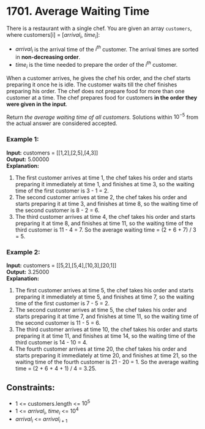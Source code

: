 # 1701. Average Waiting Time

There is a restaurant with a single chef. You are given an array `customers`, where customers[i] = [$arrival_i$, $time_i$]:

- $arrival_i$ is the arrival time of the $i^{th}$ customer. The arrival times are sorted in **non-decreasing order**.
- $time_i$ is the time needed to prepare the order of the $i^{th}$ customer.

When a customer arrives, he gives the chef his order, and the chef starts preparing it once he is idle. The customer waits till the chef finishes preparing his order. The chef does not prepare food for more than one customer at a time. The chef prepares food for customers **in the order they were given in the input**.

Return *the average waiting time of all customers.* Solutions within $10^{-5}$ from the actual answer are considered accepted.

### Example 1:
**Input:** customers = [[1,2],[2,5],[4,3]]  
**Output:** 5.00000   
**Explanation:**  
1) The first customer arrives at time 1, the chef takes his order and starts preparing it immediately at time 1, and finishes at time 3, so the waiting time of the first customer is 3 - 1 = 2.
2) The second customer arrives at time 2, the chef takes his order and starts preparing it at time 3, and finishes at time 8, so the waiting time of the second customer is 8 - 2 = 6.
3) The third customer arrives at time 4, the chef takes his order and starts preparing it at time 8, and finishes at time 11, so the waiting time of the third customer is 11 - 4 = 7.
So the average waiting time = (2 + 6 + 7) / 3 = 5.

### Example 2:
**Input:** customers = [[5,2],[5,4],[10,3],[20,1]]  
**Output:** 3.25000  
**Explanation:**  
1) The first customer arrives at time 5, the chef takes his order and starts preparing it immediately at time 5, and finishes at time 7, so the waiting time of the first customer is 7 - 5 = 2.
2) The second customer arrives at time 5, the chef takes his order and starts preparing it at time 7, and finishes at time 11, so the waiting time of the second customer is 11 - 5 = 6.
3) The third customer arrives at time 10, the chef takes his order and starts preparing it at time 11, and finishes at time 14, so the waiting time of the third customer is 14 - 10 = 4.
4) The fourth customer arrives at time 20, the chef takes his order and starts preparing it immediately at time 20, and finishes at time 21, so the waiting time of the fourth customer is 21 - 20 = 1.
So the average waiting time = (2 + 6 + 4 + 1) / 4 = 3.25.
 
## Constraints:
- 1 <= customers.length <= $10^5$
- 1 <= $arrival_i$, $time_i$ <= $10^4$
- $arrival_i$ <= $arrival_{i+1}$